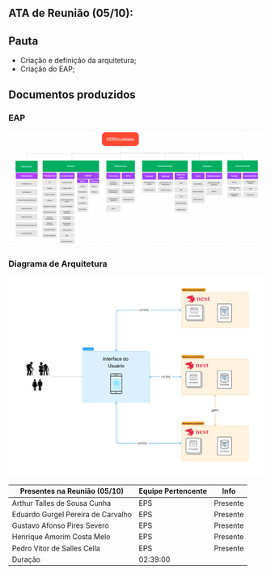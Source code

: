 ## ATA de Reunião (05/10):

## Pauta

- Criação e definição da arquitetura;
- Criação do EAP;

## Documentos produzidos

### EAP

![EAP](/docs/assets/imagens/eap.png)

### Diagrama de Arquitetura

![Diagrama de Arquitetura](/docs/assets/imagens/diagrama_de_arquitetura_atual.jpg)

| <b>Presentes na Reunião (05/10)</b> | <b>Equipe Pertencente</b> | <b>Info</b> |
| ----------------------------------- | ------------------------- | ----------- |
| Arthur Talles de Sousa Cunha        | EPS                       | Presente    |
| Eduardo Gurgel Pereira de Carvalho  | EPS                       | Presente    |
| Gustavo Afonso Pires Severo         | EPS                       | Presente    |
| Henrique Amorim Costa Melo          | EPS                       | Presente    |
| Pedro Vítor de Salles Cella         | EPS                       | Presente    |
| Duração                             | 02:39:00                  |             |

